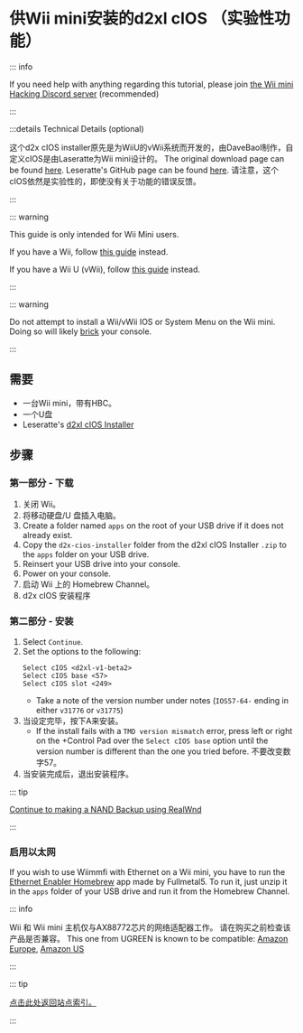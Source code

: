 # 供Wii mini安装的d2xl cIOS （实验性功能）

::: info

If you need help with anything regarding this tutorial, please join [the Wii mini Hacking Discord server](https://discord.gg/6ryxnkS) (recommended)

:::

:::details Technical Details (optional)

这个d2x cIOS installer原先是为WiiU的vWii系统而开发的，由DaveBaol制作，自定义cIOS是由Laseratte为Wii mini设计的。 The original download page can be found [here](https://wii.leseratte10.de/d2xl-cIOS/). Leseratte's GitHub page can be found [here](https://github.com/Leseratte10/d2xl-cios). 请注意，这个cIOS依然是实验性的，即使没有关于功能的错误反馈。

:::

::: warning

This guide is only intended for Wii Mini users.

If you have a Wii, follow [this guide](cios) instead.

If you have a Wii U (vWii), follow [this guide](cios-vwii) instead.

:::

::: warning

Do not attempt to install a Wii/vWii IOS or System Menu on the Wii mini. Doing so will likely [brick](bricks#ios-brick) your console.

:::

## 需要

- 一台Wii mini，带有HBC。
- 一个U盘
- Leseratte's [d2xl cIOS Installer](/assets/files/d2xl_wii_mini_cIOS_installer_v1_beta2.zip)

## 步骤

### 第一部分 - 下载

1. 关闭 Wii。
2. 将移动硬盘/U 盘插入电脑。
3. Create a folder named `apps` on the root of your USB drive if it does not already exist.
4. Copy the `d2x-cios-installer` folder from the d2xl cIOS Installer `.zip` to the `apps` folder on your USB drive.
5. Reinsert your USB drive into your console.
6. Power on your console.
7. 启动 Wii 上的 Homebrew Channel。
8. d2x cIOS 安装程序

### 第二部分 - 安装

1. Select `Continue`.
2. Set the options to the following:
   ```
   Select cIOS <d2xl-v1-beta2>
   Select cIOS base <57>
   Select cIOS slot <249>
   ```
   - Take a note of the version number under notes (`IOS57-64-` ending in either `v31776` or `v31775`)
3. 当设定完毕，按下A来安装。
   - If the install fails with a `TMD version mismatch` error, press left or right on the +Control Pad over the `Select cIOS base` option until the version number is different than the one you tried before. 不要改变数字57。
4. 当安装完成后，退出安装程序。

::: tip

[Continue to making a NAND Backup using RealWnd](wnd-mini)

:::

### 启用以太网

If you wish to use Wiimmfi with Ethernet on a Wii mini, you have to run the [Ethernet Enabler Homebrew](/assets/files/Wii_Mini_Ethernet_Enable.zip) app made by Fullmetal5. To run it, just unzip it in the `apps` folder of your USB drive and run it from the Homebrew Channel.

::: info

Wii 和 Wii mini 主机仅与AX88772芯片的网络适配器工作。 请在购买之前检查该产品是否兼容。 This one from UGREEN is known to be compatible: [Amazon Europe](https://www.amazon.de/dp/B00MYT481C), [Amazon US](https://a.co/d/3OcSJDS)

:::

::: tip

[点击此处返回站点索引。](site-navigation)

:::

